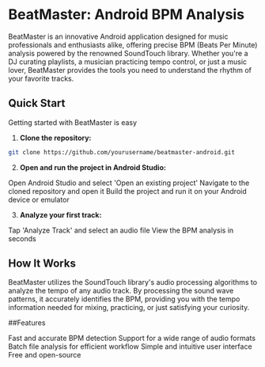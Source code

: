 # BeatMaster: Android BPM Analysis

BeatMaster is an innovative Android application designed for music professionals and enthusiasts alike, offering precise BPM (Beats Per Minute) analysis powered by the renowned SoundTouch library. Whether you're a DJ curating playlists, a musician practicing tempo control, or just a music lover, BeatMaster provides the tools you need to understand the rhythm of your favorite tracks.

## Quick Start

Getting started with BeatMaster is easy

1. **Clone the repository:**

```bash
git clone https://github.com/yourusername/beatmaster-android.git
```

2. **Open and run the project in Android Studio:**

Open Android Studio and select 'Open an existing project'
Navigate to the cloned repository and open it
Build the project and run it on your Android device or emulator

3. **Analyze your first track:**

Tap 'Analyze Track' and select an audio file
View the BPM analysis in seconds


## How It Works

BeatMaster utilizes the SoundTouch library's audio processing algorithms to analyze the tempo of any audio track. By processing the sound wave patterns, it accurately identifies the BPM, providing you with the tempo information needed for mixing, practicing, or just satisfying your curiosity.

##Features

Fast and accurate BPM detection
Support for a wide range of audio formats
Batch file analysis for efficient workflow
Simple and intuitive user interface
Free and open-source
